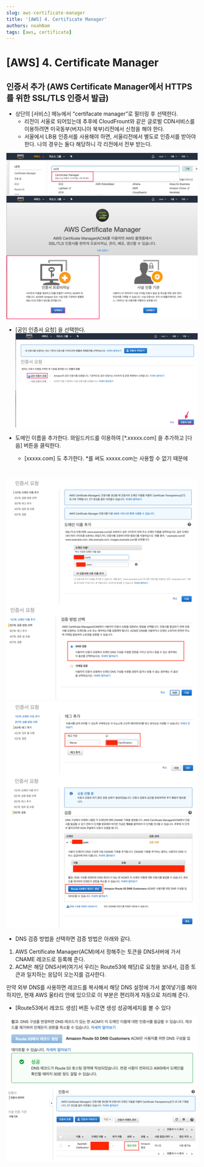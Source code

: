 ```yaml
---
slug: aws-certificate-manager
title: '[AWS] 4. Certificate Manager'
authors: noahNam
tags: [aws, certificate]
---
```


# [AWS] 4. Certificate Manager

## 인증서 추가 (AWS Certificate Manager에서 HTTPS를 위한 SSL/TLS 인증서 발급)
- 상단의 [서비스] 메뉴에서 “certifacate manager”로 필터링 후 선택한다. 
  - 리전이 서울로 되어있는데 추후에 CloudFrount와 같은 글로벌 CDN서비스를 이용하려면 미국동부(버지니아 북부)리전에서 신청을 해야 한다.
  - 서울에서 LB용 인증서를 사용해야 하면, 서울리전에서 별도로 인증서를 받아야 한다. 나의 경우는 둘다 해당하니 각 리전에서 전부 받는다.

![](./../../static/img/aws-ci/2019-09-10_11.20.25.png)
![](./../../static/img/aws-ci/2019-09-10_11.25.56.png)
<br/>

- [공인 인증서 요청] 을 선택한다.
![](./../../static/img/aws-ci/2019-09-10_11.27.11.png)

- 도메인 이름을 추가한다. 와일드카드를 이용하여 [*.xxxxx.com] 을 추가하고 [다음] 버튼을 클릭한다.
  - [xxxxx.com] 도 추가한다. *를 써도 xxxxx.com는 사용할 수 없기 때문에
<br/>

![](./../../static/img/aws-ci/Untitled%208.png)
![](./../../static/img/aws-ci/Untitled%209.png)
![](./../../static/img/aws-ci/Untitled%2010.png)
![](./../../static/img/aws-ci/Untitled%2011.png)

- DNS 검증 방법을 선택하면 검증 방법은 아래와 같다.

1. AWS Certificate Manager(ACM)에서 정해주는 토큰을 DNS서버에 가서 CNAME 레코드로 등록해 준다.
2. ACM은 해당 DNS서버(여기서 우리는 Route53에 해당)로 요청을 보내서, 검증 토큰과 일치하는 응답이 오는지를 검사한다.

만약 외부 DNS를 사용하면 레코드를 복사해서 해당 DNS 설정에 가서 붙여넣기를 해야하지만, 현재 AWS 울타리 안에 있으므로 이 부분은 편리하게 자동으로 처리해 준다.

- [Route53에서 레코드 생성] 버튼 누르면 생성 성공메세지를 볼 수 있다

![](./../../static/img/aws-ci/Untitled%2012.png)
![](./../../static/img/aws-ci/Untitled%2013.png)